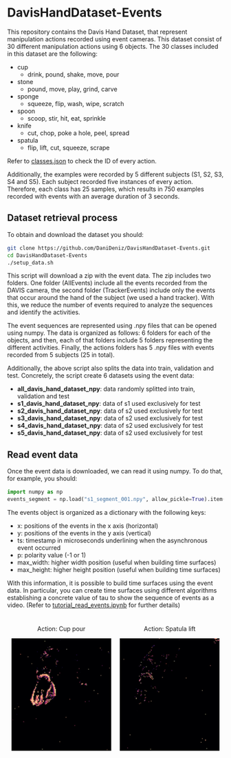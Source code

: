 # DavisHandDataset-Events
This repository contains the Davis Hand Dataset, that represent manipulation actions recorded using event cameras. This dataset consist of 30 different manipulation actions using 6 objects. 
The 30 classes included in this dataset are the following:
- cup
    - drink, pound, shake, move, pour
- stone
  - pound, move, play, grind, carve 
- sponge
  - squeeze, flip, wash, wipe, scratch
- spoon
  - scoop, stir, hit, eat, sprinkle
- knife
  - cut, chop, poke a hole, peel, spread
- spatula
  - flip, lift, cut, squeeze, scrape

Refer to [classes.json](classes.json) to check the ID of every action.

Additionally, the examples were recorded by 5 different subjects (S1, S2, S3, S4 and S5). Each subject recorded five instances of every action. 
Therefore, each class has 25 samples, which results in 750 examples recorded with events with an average duration of 3 seconds.

## Dataset retrieval process
To obtain and download the dataset you should:
```bash
git clone https://github.com/DaniDeniz/DavisHandDataset-Events.git
cd DavisHandDataset-Events
./setup_data.sh
```

This script will download a zip with the event data. The zip includes two folders. One folder (AllEvents) include all the events recorded from the DAVIS camera, the second folder (TrackerEvents) include only the events that occur
around the hand of the subject (we used a hand tracker). With this, we reduce the number of events required to analyze the sequences and identify the activities.

The event sequences are represented using .npy files that can be opened using numpy. The data is organized as follows: 6 folders for each of the objects, and then, each of that folders include 5 folders representing the different activities. 
Finally, the actions folders has 5 .npy files with events recorded from 5 subjects (25 in total).

Additionally, the above script also splits the data into train, validation and test. Concretely, the script create 6 datasets using the event data:
- **all_davis_hand_dataset_npy**: data randomly splitted into train, validation and test
- **s1_davis_hand_dataset_npy**: data of s1 used exclusively for test
- **s2_davis_hand_dataset_npy**: data of s2 used exclusively for test
- **s3_davis_hand_dataset_npy**: data of s2 used exclusively for test
- **s4_davis_hand_dataset_npy**: data of s2 used exclusively for test
- **s5_davis_hand_dataset_npy**: data of s2 used exclusively for test

## Read event data
Once the event data is downloaded, we can read it using numpy. To do that, for example, you should:

```python
import numpy as np
events_segment = np.load("s1_segment_001.npy", allow_pickle=True).item()
```

The events object is organized as a dictionary with the following keys:
- x: positions of the events in the x axis (horizontal)
- y: positions of the events in the y axis (vertical)
- ts: timestamp in microseconds underlining when the asynchronous event occurred
- p: polarity value (-1 or 1)
- max_width: higher width position (useful when building time surfaces)
- max_height: higher height position (useful when building time surfaces)

With this information, it is possible to build time surfaces using the event data. In particular, you can create time surfaces
using different algorithms establishing a concrete value of tau to show the sequence of events as a video. 
(Refer to [tutorial_read_events.ipynb](tutorial_read_events.ipynb) for further details)

<div style="display:flex;justify-content:center;margin: 0 auto; text-align: center">
  <span style="padding: 10px">
    <p>Action: Cup pour</p>
    <img src="images/cup_pour.gif" width="300"/>
  </span>
  
  <span style="padding: 10px">
    <p>Action: Spatula lift</p>
    <img src="images/spatula_lift.gif" width="300"/>
  </span>
</div>